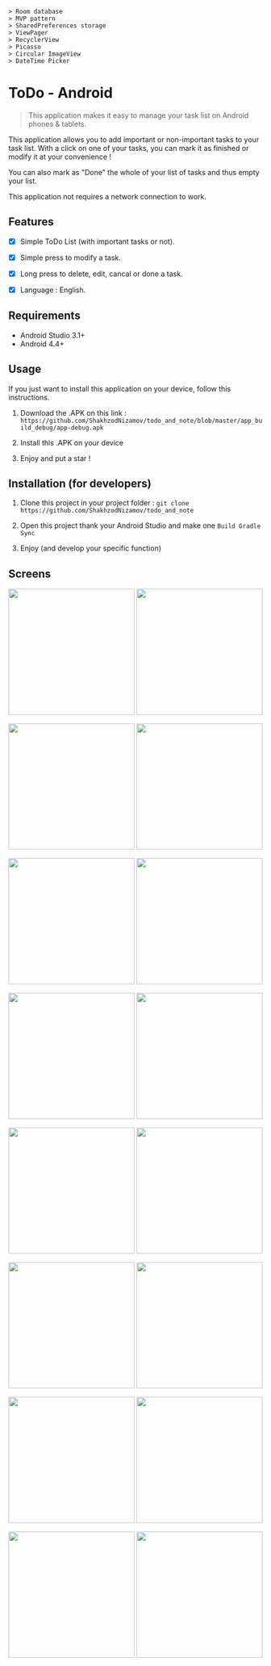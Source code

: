 ```
> Room database 
> MVP pattern
> SharedPreferences storage
> ViewPager
> RecyclerView
> Picasso
> Circular ImageView 
> DateTime Picker
```
# ToDo - Android
> This application makes it easy to manage your task list on Android phones & tablets.


This application allows you to add important or non-important tasks to your task list.
With a click on one of your tasks, you can mark it as finished or modify it at your convenience !

You can also mark as "Done" the whole of your list of tasks and thus empty your list.

This application not requires a network connection to work.

## Features

- [x] Simple ToDo List (with important tasks or not).
- [x] Simple press to modify a task.
- [x] Long press to delete, edit, cancal or done a task.
- [x] Language : English.


## Requirements

- Android Studio 3.1+
- Android 4.4+


## Usage

If you just want to install this application on your device, follow this instructions.

1. Download the .APK on this link : 
`https://github.com/ShakhzodNizamov/todo_and_note/blob/master/app_build_debug/app-debug.apk`

2. Install this .APK on your device

3. Enjoy and put a star !


## Installation (for developers)



1. Clone this project in your project folder : `git clone https://github.com/ShakhzodNizamov/todo_and_note`

2. Open this project thank your Android Studio and make one `Build Gradle Sync`

3. Enjoy (and develop your specific function)


## Screens


<img src="screenshots/todo_instruction-01.png" width="250"> <img src="screenshots/todo_instruction-02.png" width="250">

<img src="screenshots/todo_instruction-03.png" width="250"> <img src="screenshots/todo_instruction-04.png" width="250">

<img src="screenshots/todo_instruction-05.png" width="250"> <img src="screenshots/todo_instruction-06.png" width="250">

<img src="screenshots/todo_instruction-07.png" width="250"> <img src="screenshots/todo_instruction-08.png" width="250">

<img src="screenshots/todo_instruction-09.png" width="250"> <img src="screenshots/todo_instruction-10.png" width="250">

<img src="screenshots/todo_instruction-11.png" width="250"> <img src="screenshots/todo_instruction-12.png" width="250">

<img src="screenshots/todo_instruction-13.png" width="250"> <img src="screenshots/todo_instruction-14.png" width="250">

<img src="screenshots/todo_instruction-15.png" width="250"> <img src="screenshots/todo_instruction-16.png" width="250">
